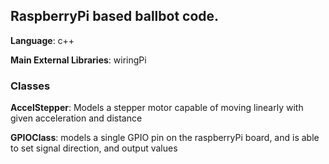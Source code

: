 ## RaspberryPi based ballbot code.

**Language**: c++

**Main External Libraries**: wiringPi 

### Classes

**AccelStepper**: Models a stepper motor capable of moving linearly with given acceleration and distance

**GPIOClass**: models a single GPIO pin on the raspberryPi board, and is able to set signal direction, and output values

